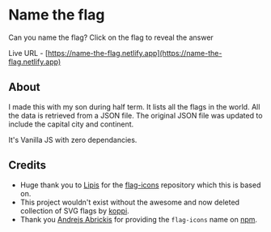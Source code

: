 # Name the flag

Can you name the flag? Click on the flag to reveal the answer

Live URL - [https://name-the-flag.netlify.app](https://name-the-flag.netlify.app)

## About

I made this with my son during half term.
It lists all the flags in the world.
All the data is retrieved from a JSON file.
The original JSON file was updated to include the capital city and continent.

It's Vanilla JS with zero dependancies.

## Credits

* Huge thank you to [Lipis](https://github.com/lipis) for the [flag-icons](https://github.com/lipis/flag-icons) repository which this is based on.
* This project wouldn't exist without the awesome and now deleted collection of SVG flags by [koppi](https://github.com/koppi).
* Thank you [Andrejs Abrickis](https://twitter.com/andrejsabrickis) for providing the `flag-icons` name on [npm](https://www.npmjs.com/package/flag-icons).
